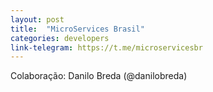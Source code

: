 ```yaml
---
layout: post
title:  "MicroServices Brasil"
categories: developers
link-telegram: https://t.me/microservicesbr
---
```

Colaboração: Danilo Breda (@danilobreda)
